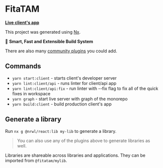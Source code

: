 # FitaTAM

[**Live client's app**](https://stellar-platypus-904acb.netlify.app/)

This project was generated using [Nx](https://nx.dev).

🔎 **Smart, Fast and Extensible Build System**

There are also many [community plugins](https://nx.dev/community) you could add.

## Commands

-   `yarn start:client` - starts client's developer server
-   `yarn lint:client/api` - runs linter for client/api app
-   `yarn lint:client/api:fix` - run linter with --fix flag to fix all of the quick fixes in workspace
-   `yarn graph` - start live server with graph of the monorepo
-   `yarn build:client` - build production client's app

## Generate a library

Run `nx g @nrwl/react:lib my-lib` to generate a library.

> You can also use any of the plugins above to generate libraries as well.

Libraries are shareable across libraries and applications. They can be imported from `@fitatam/mylib`.
